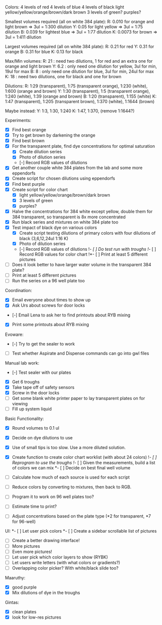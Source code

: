 Colors:
4 levels of red
4 levels of blue
4 levels of black
light yellow/yellow/orange/brown/dark brown
3 levels of green?
purples?

Smallest volumes required (all on white 384 plate):
R: 0.010 for orange and light brown => 3ul = 1:300 dilution
Y: 0.05 for light yellow => 3ul = 1:75 dilution
B: 0.039 for lightest blue => 3ul = 1:77 dilution
K: 0.0073 for brown => 3ul = 1:411 dilution

Largest volumes required (all on white 384 plate):
R: 0.21 for red
Y: 0.31 for orange
B: 0.31 for blue
K: 0.13 for black

Max/Min volumes:
R: 21 : need two dilutions, 1 for red and an extra one for orange and light brown
Y: 6.2 : only need one dilution for yellow, 3ul for min, 19ul for max
B: 8 : only need one dilution for blue, 3ul for min, 24ul for max
K: 18 : need two dilutions, one for black and one for brown

Dilutions:
R: 1:29 (transparent), 1:75 (transparent orange), 1:230 (white), 1:600 (orange and brown)
Y: 1:30 (transparent), 1:5 (transparent orange), 1:240 (white), 1:39 (orange and brown)
B: 1:20 (transparent), 1:155 (white)
K: 1:47 (transparent), 1:205 (transparent brown), 1:370 (white), 1:1644 (brown)

Maybe instead:
Y: 1:3, 1:30, 1:240
K: 1:47, 1:370, (remove 1:1644?)

Experiments:
- [x] Find best orange
- [x] Try to get brown by darkening the orange
- [x] Find best brown
- [x] For the transparent plate, find dye concentrations for optimal saturation
	- [x] Create dilution series
	- [x] Photo of dilution series
	- [-] Record RGB values of dilutions
- [x] Get another couple white 384 plates from the lab and some more eppendorfs
- [x] Create script for chosen dilutions using eppendorfs
- [x] Find best purple
- [x] Create script for color chart
	- [x] light yellow/yellow/orange/brown/dark brown
	- [x] 3 levels of green
	- [x] purples?
- [x] Halve the concentrations for 384 white except yellow, double them for 384 transparent, so transparent is 8x more concentrated
- [x] Run black series and mixtures on white 384 plate too
- [x] Test impact of black dye on various colors
	- [x] Create script testing dilutions of primary colors with four dilutions of black (3,6,12,24ul 1:16 K)
	- [x] Photo of dilution series
	- [-] Record RGB values of dilutions
!*- [ ] Do test run with troughs
!*- [ ] Record RGB values for color chart
!*- [ ] Print at least 5 different pictures
- [ ] Does it look better to have larger water volume in the transparent 384 plate?
- [ ] Print at least 5 different pictures
- [ ] Run the series on a 96 well plate too

Coordination:
- [x] Email everyone about times to show up
- [x] Ask Urs about screws for door locks
- [-] Email Lena to ask her to find printouts about RYB mixing
- [x] Print some printouts about RYB mixing

Evoware:
- [-] Try to get the sealer to work
- [ ] Test whether Aspirate and Dispense commands can go into gwl files

Manual lab work:
- [-] Test sealer with our plates
- [x] Get 6 troughs
- [x] Take tape off of safety sensors
- [x] Screw in the door locks
- [ ] Get some blank white printer paper to lay transparent plates on for viewing
- [ ] Fill up system liquid

Basic Functionality:
- [x] Round volumes to 0.1 ul
- [x] Decide on dye dilutions to use
- [x] Use of small tips is too slow.  Use a more diluted solution.
- [x] Create function to create color chart worklist (with about 24 colors)
!*- [ ] Reprogram to use the troughs
!*- [ ] Given the measurements, build a list of colors we can mix
*- [ ] Decide on best final well volume
- [ ] Calculate how much of each source is used for each script
- [ ] Reduce colors by converting to mixtures, then back to RGB.

- [ ] Program it to work on 96 well plates too?
- [ ] Estimate time to print?
- [ ] Adjust concentrations based on the plate type (*2 for transparent, *7 for 96-well)

UI:
*- [ ] Let user pick colors
*- [ ] Create a sidebar scrollable list of pictures
- [ ] Create a better drawing interface!
- [ ] More pictures
- [ ] Even more pictures!
- [ ] Let user pick which color layers to show (RYBK)
- [ ] Let users write letters (with what colors or gradients?)
- [ ] Overlapping color picker?  With white/black slide too?

Maaruthy:
- [x] good purple
- [x] Mix dilutions of dye in the troughs

Gintas:
- [x] clean plates
- [x] look for low-res pictures
